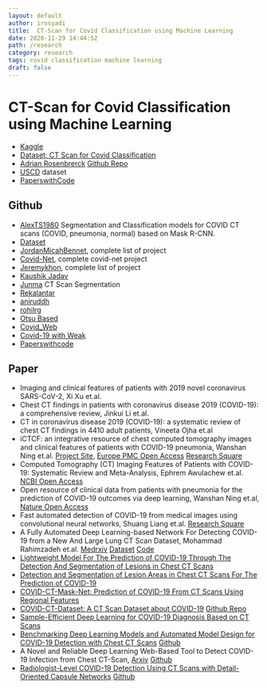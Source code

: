 ```yaml
---
layout: default
author: irosyadi
title:  CT-Scan for Covid Classification using Machine Learning
date: 2020-11-29 14:44:52
path: /research
category: research
tags: covid classification machine learning
draft: false
---
```


# CT-Scan for Covid Classification using Machine Learning

- [Kaggle](https://www.kaggle.com/azaemon/preprocessed-ct-scans-for-covid19)
- [Dataset: CT Scan for Covid Classification](https://www.graviti.com/open-datasets/dataset-detail/CT_Scans_for_COVID-19_Classification)
- [Adrian Rosenbrerck](https://www.pyimagesearch.com/2020/03/16/detecting-covid-19-in-x-ray-images-with-keras-tensorflow-and-deep-learning/) [Github Repo](https://github.com/AleGiovanardi/covidhelper)
- [USCD](https://github.com/UCSD-AI4H/COVID-CT) dataset
- [PaperswithCode](https://paperswithcode.com/paper/covid-ct-dataset-a-ct-scan-dataset-about)

## Github
- [AlexTS1980](https://github.com/AlexTS1980/COVID-CT-Mask-Net) Segmentation and Classification models for COVID CT scans (COVID, pneumonia, normal) based on Mask R-CNN. 
- [Dataset](https://github.com/ieee8023/covid-chestxray-dataset)
- [JordanMicahBennet](https://github.com/JordanMicahBennett/SMART-CT-SCAN_BASED-COVID19_VIRUS_DETECTOR), complete list of project
- [Covid-Net](https://github.com/lindawangg/COVID-Net), complete covid-net project
- [Jeremykhon](https://github.com/jeremykohn/rid-covid), complete list of project
- [Kaushik Jadav](https://github.com/kaushikjadhav01/COVID-19-Detection-Flask-App-based-on-Chest-X-rays-and-CT-Scans)
- [Junma](https://github.com/JunMa11/COVID-19-CT-Seg-Benchmark) CT Scan Segmentation
- [Rekalantar](https://github.com/rekalantar/covid19_detector)
- [aniruddh](https://github.com/aniruddh-1/COVID19_Pneumonia_detection)
- [rohilrg](https://github.com/rohilrg/COVID19-xray-classifier)
- [Otsu Based](https://paperswithcode.com/paper/harmony-search-and-otsu-based-system-for)
- [Covid_Web](https://github.com/KiLJ4EdeN/DeepCOVID?utm_source=catalyzex.com)
- [Covid-19 with Weak](https://github.com/sydney0zq/covid-19-detection?utm_source=catalyzex.com)
- [Paperswithcode](https://paperswithcode.com/paper/automatic-detection-of-coronavirus-disease)

## Paper
- Imaging and clinical features of patients with 2019 novel coronavirus SARS-CoV-2, Xi Xu et.al.
- Chest CT findings in patients with coronavirus disease 2019 (COVID-19): a comprehensive review, Jinkui Li et.al.
- CT in coronavirus disease 2019 (COVID-19): a systematic review of chest CT findings in 4410 adult patients,
Vineeta Ojha et.al
- iCTCF: an integrative resource of chest computed tomography images and clinical features of patients with COVID-19 pneumonia, Wanshan Ning et.al. [Project Site](http://ictcf.biocuckoo.cn/), [Europe PMC Open Access](https://europepmc.org/article/ppr/ppr141530) [Research Square](https://www.researchsquare.com/article/rs-21834/v1)
- Computed Tomography (CT) Imaging Features of Patients with COVID-19: Systematic Review and Meta-Analysis, Ephrem Awulachew et.al. [NCBI Open Access](https://www.ncbi.nlm.nih.gov/pmc/articles/PMC7378588/)
- Open resource of clinical data from patients with pneumonia for the prediction of COVID-19 outcomes via deep learning, Wanshan Ning et.al, [Nature Open Access](https://www.nature.com/articles/s41551-020-00633-5)
- Fast automated detection of COVID-19 from medical images using convolutional neural networks, Shuang Liang et.al. [Research Square](https://www.researchsquare.com/article/rs-32957/v1)
- A Fully Automated Deep Learning-based Network For Detecting COVID-19 from a New And Large Lung CT Scan Dataset, Mohammad Rahimzadeh et.al. [Medrxiv](https://www.medrxiv.org/content/10.1101/2020.06.08.20121541v3) [Dataset](https://github.com/mr7495/COVID-CTset) [Code](https://github.com/mr7495/COVID-CT-Code)
- [Lightweight Model For The Prediction of COVID-19 Through The Detection And Segmentation of Lesions in Chest CT Scans](https://www.medrxiv.org/content/10.1101/2020.10.30.20223586v2.full.pdf)
- [Detection and Segmentation of Lesion Areas in Chest CT Scans For The Prediction of COVID-19](https://www.medrxiv.org/content/10.1101/2020.10.23.20218461v2.full.pdf)
- [COVID-CT-Mask-Net: Prediction of COVID-19 From CT Scans Using Regional Features](https://www.medrxiv.org/content/10.1101/2020.10.11.20211052v2.full.pdf)
- [COVID-CT-Dataset: A CT Scan Dataset about COVID-19](https://arxiv.org/pdf/2003.13865.pdf) [Github Repo](https://github.com/UCSD-AI4H/COVID-CT)
- [Sample-Efficient Deep Learning for COVID-19 Diagnosis Based on CT Scans](https://www.medrxiv.org/content/10.1101/2020.04.13.20063941v1)
- [Benchmarking Deep Learning Models and Automated Model Design for COVID-19 Detection with Chest CT Scans](https://www.medrxiv.org/content/10.1101/2020.06.08.20125963v1) [Github](https://github.com/arthursdays/HKBU_HPML_COVID-19)
- A Novel and Reliable Deep Learning Web-Based Tool to Detect COVID-19 Infection from Chest CT-Scan, [Arxiv](https://arxiv.org/abs/2006.14419) [Github](https://github.com/KiLJ4EdeN/COVID_WEB)
- [Radiologist-Level COVID-19 Detection Using CT Scans with Detail-Oriented Capsule Networks](https://arxiv.org/pdf/2004.07407.pdf) [Github](https://github.com/amobiny/DECAPS_for_COVID19)